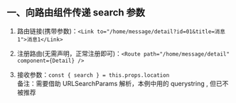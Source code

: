 ## 一、向路由组件传递 search 参数

1. 路由链接(携带参数)：`<Link to="/home/message/detail?id=01&title=消息1">消息1</Link>`

2. 注册路由(无需声明，正常注册即可)：`<Route path="/home/message/detail" component={Detail} />`

3. 接收参数：`const { search } = this.props.location`<br>
   备注：需要借助 URLSearchParams 解析，本例中用的 querystring , 但已不被推荐
